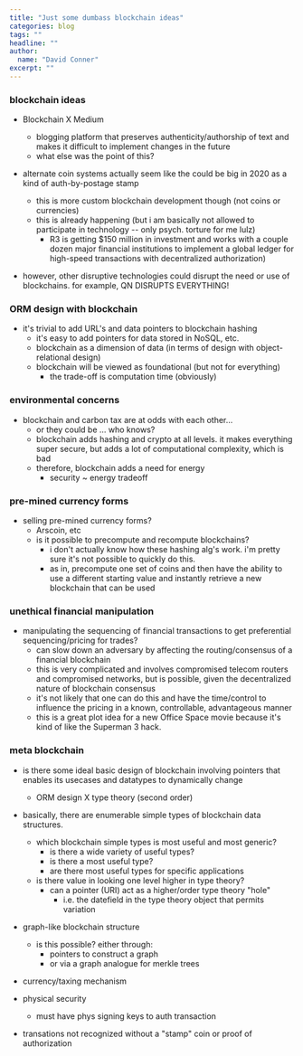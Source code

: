 ```yaml
---
title: "Just some dumbass blockchain ideas"
categories: blog
tags: ""
headline: ""
author:
  name: "David Conner"
excerpt: ""
---
```


### blockchain ideas

- Blockchain X Medium
  - blogging platform that preserves authenticity/authorship of text
    and makes it difficult to implement changes in the future
  - what else was the point of this?

- alternate coin systems actually seem like the could be big in 2020
  as a kind of auth-by-postage stamp
  - this is more custom blockchain development though (not coins or
    currencies)
  - this is already happening (but i am basically not allowed to
    participate in technology -- only psych. torture for me lulz)
    - R3 is getting $150 million in investment and works with a couple
      dozen major financial institutions to implement a global ledger
      for high-speed transactions with decentralized authorization)

- however, other disruptive technologies could disrupt the need or use
  of blockchains. for example, QN DISRUPTS EVERYTHING!

### ORM design with blockchain

- it's trivial to add URL's and data pointers to blockchain hashing
  - it's easy to add pointers for data stored in NoSQL, etc.
  - blockchain as a dimension of data (in terms of design with
    object-relational design)
  - blockchain will be viewed as foundational (but not for everything)
    - the trade-off is computation time (obviously)

### environmental concerns

- blockchain and carbon tax are at odds with each other...
  - or they could be ... who knows?
  - blockchain adds hashing and crypto at all levels. it makes
    everything super secure, but adds a lot of computational
    complexity, which is bad
  - therefore, blockchain adds a need for energy
    - security ~ energy tradeoff

### pre-mined currency forms

- selling pre-mined currency forms?
  - Arscoin, etc
  - is it possible to precompute and recompute blockchains?
    - i don't actually know how these hashing alg's work. i'm pretty
      sure it's not possible to quickly do this.
    - as in, precompute one set of coins and then have the ability to
      use a different starting value and instantly retrieve a new
      blockchain that can be used

### unethical financial manipulation

- manipulating the sequencing of financial transactions to get
  preferential sequencing/pricing for trades?
  - can slow down an adversary by affecting the routing/consensus of a
    financial blockchain
  - this is very complicated and involves compromised telecom routers
    and compromised networks, but is possible, given the decentralized
    nature of blockchain consensus
  - it's not likely that one can do this and have the time/control to
    influence the pricing in a known, controllable, advantageous
    manner
  - this is a great plot idea for a new Office Space movie because
    it's kind of like the Superman 3 hack.

### meta blockchain

- is there some ideal basic design of blockchain involving pointers
  that enables its usecases and datatypes to dynamically change
  - ORM design X type theory (second order)
- basically, there are enumerable simple types of blockchain data
  structures.
  - which blockchain simple types is most useful and most generic?
    - is there a wide variety of useful types?
    - is there a most useful type?
    - are there most useful types for specific applications
  - is there value in looking one level higher in type theory?
    - can a pointer (URI) act as a higher/order type theory "hole"
      - i.e. the datefield in the type theory object that permits
        variation

- graph-like blockchain structure
  - is this possible? either through:
    - pointers to construct a graph
    - or via a graph analogue for merkle trees






- currency/taxing mechanism
- physical security
  - must have phys signing keys to auth transaction
- transations not recognized without a "stamp" coin or proof of
  authorization
